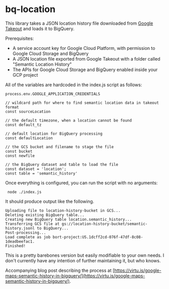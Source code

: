 # bq-location

This library takes a JSON location history file downloaded from [Google Takeout](https://takeout.google.com/settings/takeout) and loads it to BigQuery.

Prerequisites:

- A service account key for Google Cloud Platform, with permission to Google Cloud Storage and BigQuery
- A JSON location file exported from Google Takeout with a folder called "Semantic Location History"
- The APIs for Google Cloud Storage and BigQuery enabled inside your GCP project

All of the variables are hardcoded in the index.js script as follows:

```// you'll need your own GCP creds to go here
process.env.GOOGLE_APPLICATION_CREDENTIALS

// wildcard path for where to find semantic location data in takeout format
const sourceLocation

// the default timezone, when a location cannot be found
const default_tz

// default location for BigQuery processing
const defaultLocation

// the GCS bucket and filename to stage the file
const bucket
const newfile

// the BigQuery dataset and table to load the file
const dataset = 'location';
const table = 'semantic_history'
```

Once everything is configured, you can run the script with no arguments:

``` node ./index.js```

It should produce output like the following.

```Rewriting semantic location history as semantic-history.jsonl...
Uploading file to location-history-bucket in GCS...
Deleting existing BigQuery table...
Creating new BigQuery table location.semantic_history...
Transferring GCS file at gs://location-history-bucket/semantic-history.jsonl to BigQuery...
Post-processing...
Load complete as job bort-project:US.1dcff2cd-076f-47df-8c08-1deadbeefac1.
Finished!
```

This is a pretty barebones version but easily modifiable to your own needs. I don't currently have any intention of further maintaining it, but who knows.

Accompanying blog post describing the process at [https://virtu.is/google-maps-semantic-history-in-bigquery/](https://virtu.is/google-maps-semantic-history-in-bigquery/).